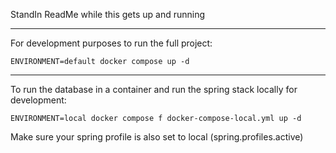 StandIn ReadMe while this gets up and running

---

For development purposes to run the full project:

```shell
ENVIRONMENT=default docker compose up -d
```

---

To run the database in a container and run the spring stack locally for development:

```shell
ENVIRONMENT=local docker compose f docker-compose-local.yml up -d
```

Make sure your spring profile is also set to local (spring.profiles.active)